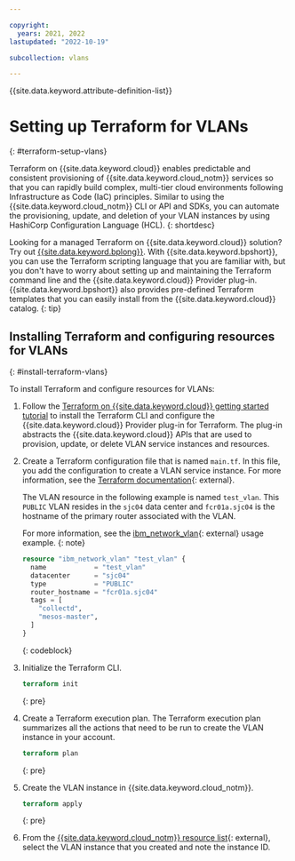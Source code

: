 ```yaml
---

copyright:
  years: 2021, 2022
lastupdated: "2022-10-19"

subcollection: vlans

---
```


{{site.data.keyword.attribute-definition-list}}


# Setting up Terraform for VLANs
{: #terraform-setup-vlans}

Terraform on {{site.data.keyword.cloud}} enables predictable and consistent provisioning of {{site.data.keyword.cloud_notm}} services so that you can rapidly build complex, multi-tier cloud environments following Infrastructure as Code (IaC) principles. Similar to using the {{site.data.keyword.cloud_notm}} CLI or API and SDKs, you can automate the provisioning, update, and deletion of your VLAN instances by using HashiCorp Configuration Language (HCL).
{: shortdesc}

Looking for a managed Terraform on {{site.data.keyword.cloud}} solution? Try out [{{site.data.keyword.bplong}}](/docs/schematics?topic=schematics-getting-started). With {{site.data.keyword.bpshort}}, you can use the Terraform scripting language that you are familiar with, but you don't have to worry about setting up and maintaining the Terraform command line and the {{site.data.keyword.cloud}} Provider plug-in. {{site.data.keyword.bpshort}} also provides pre-defined Terraform templates that you can easily install from the {{site.data.keyword.cloud}} catalog.
{: tip}

## Installing Terraform and configuring resources for VLANs
{: #install-terraform-vlans}

To install Terraform and configure resources for VLANs:

1. Follow the [Terraform on {{site.data.keyword.cloud}} getting started tutorial](/docs/ibm-cloud-provider-for-terraform?topic=ibm-cloud-provider-for-terraform-getting-started) to install the Terraform CLI and configure the {{site.data.keyword.cloud}} Provider plug-in for Terraform. The plug-in abstracts the {{site.data.keyword.cloud}} APIs that are used to provision, update, or delete VLAN service instances and resources.

1. Create a Terraform configuration file that is named `main.tf`. In this file, you add the configuration to create a VLAN service instance. For more information, see the [Terraform documentation](https://www.terraform.io/docs/language/index.html){: external}.

   The VLAN resource in the following example is named `test_vlan`. This `PUBLIC` VLAN resides in the `sjc04` data center and `fcr01a.sjc04` is the hostname of the primary router associated with the VLAN.

      For more information, see the [ibm_network_vlan](https://registry.terraform.io/providers/IBM-Cloud/ibm/latest/docs/resources/network_vlan){: external} usage example.
      {: note}

   ```terraform
   resource "ibm_network_vlan" "test_vlan" {
     name            = "test_vlan"
     datacenter      = "sjc04"
     type            = "PUBLIC"
     router_hostname = "fcr01a.sjc04"
     tags = [
       "collectd",
       "mesos-master",
     ]
   }
   ```
   {: codeblock}

1. Initialize the Terraform CLI.

   ```terraform
   terraform init
   ```
   {: pre}

1. Create a Terraform execution plan. The Terraform execution plan summarizes all the actions that need to be run to create the VLAN instance in your account.

   ```terraform
   terraform plan
   ```
   {: pre}

1. Create the VLAN instance in {{site.data.keyword.cloud_notm}}.

   ```terraform
   terraform apply
   ```
   {: pre}

1. From the [{{site.data.keyword.cloud_notm}} resource list](/resources){: external}, select the VLAN instance that you created and note the instance ID.
